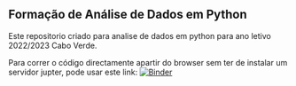 ## Formação de Análise de Dados em Python

Este repositorio criado para analise de dados em python para ano letivo 2022/2023 Cabo Verde.

Para correr o código directamente apartir do browser sem ter de instalar um servidor jupter, pode usar este link:
[![Binder](http://mybinder.org/badge.svg)](https://beta.mybinder.org/v2/gh/Ze-Veiga/Formation-Python-CaboVerde.git/master)
